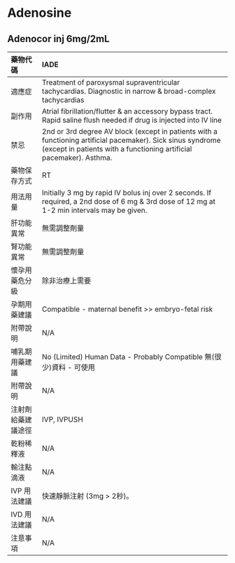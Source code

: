 # Adenosine

## Adenocor inj 6mg/2mL

| 藥物代碼           | IADE                                                                                                                                                                               |
|:-------------------|:-----------------------------------------------------------------------------------------------------------------------------------------------------------------------------------|
| 適應症             | Treatment of paroxysmal supraventricular tachycardias. Diagnostic in narrow & broad-complex tachycardias                                                                           |
| 副作用             | Atrial fibrillation/flutter & an accessory bypass tract. Rapid saline flush needed if drug is injected into IV line                                                                |
| 禁忌               | 2nd or 3rd degree AV block (except in patients with a functioning artificial pacemaker). Sick sinus syndrome (except in patients with a functioning artificial pacemaker). Asthma. |
| 藥物保存方式       | RT                                                                                                                                                                                 |
| 用法用量           | Initially 3 mg by rapid IV bolus inj over 2 seconds. If required, a 2nd dose of 6 mg & 3rd dose of 12 mg at 1-2 min intervals may be given.                                        |
| 肝功能異常         | 無需調整劑量                                                                                                                                                                       |
| 腎功能異常         | 無需調整劑量                                                                                                                                                                       |
| 懷孕用藥危分級     | 除非治療上需要                                                                                                                                                                     |
| 孕期用藥建議       | Compatible - maternal benefit >> embryo-fetal risk                                                                                                                                 |
| 附帶說明           | N/A                                                                                                                                                                                |
| 哺乳期用藥建議     | No (Limited) Human Data - Probably Compatible 無(很少)資料 - 可使用                                                                                                                |
| 附帶說明           | N/A                                                                                                                                                                                |
| 注射劑給藥建議途徑 | IVP, IVPUSH                                                                                                                                                                        |
| 乾粉稀釋液         | N/A                                                                                                                                                                                |
| 輸注點滴液         | N/A                                                                                                                                                                                |
| IVP 用法建議       | 快速靜脈注射 (3mg > 2秒)。                                                                                                                                                         |
| IVD 用法建議       | N/A                                                                                                                                                                                |
| 注意事項           | N/A                                                                                                                                                                                |

